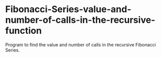 # Fibonacci-Series-value-and-number-of-calls-in-the-recursive-function
Program to find the value and number of calls in the recursive Fibonacci Series.
